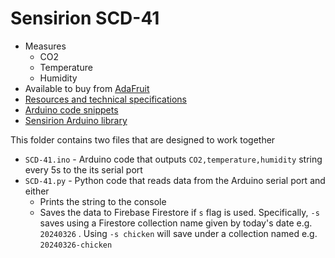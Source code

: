 # Sensirion SCD-41

- Measures
  - CO2
  - Temperature
  - Humidity
- Available to buy from [AdaFruit](https://www.adafruit.com/product/5190)
- [Resources and technical specifications](https://sensirion.com/products/catalog/SCD41/)
- [Arduino code snippets](https://github.com/Sensirion/arduino-snippets)
- [Sensirion Arduino library](https://github.com/Sensirion/arduino-i2c-scd4x/tree/master)

This folder contains two files that are designed to work together
- `SCD-41.ino` - Arduino code that outputs `CO2,temperature,humidity` string every 5s to the its serial port
- `SCD-41.py` - Python code that reads data from the Arduino serial port and either
  - Prints the string to the console
  - Saves the data to Firebase Firestore if `s` flag is used. Specifically, `-s` saves using a Firestore collection name given by today's date e.g. `20240326` . Using `-s chicken` will save under a collection named e.g. `20240326-chicken`

